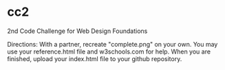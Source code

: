 # cc2
2nd Code Challenge for Web Design Foundations

Directions: With a partner, recreate "complete.png" on your own. You may use your reference.html file and w3schools.com for help. When you are finished, upload your index.html file to your github repository.
